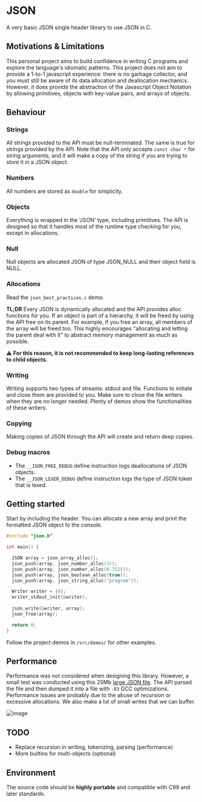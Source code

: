 # JSON
A very basic JSON single header library to use JSON in C.

## Motivations & Limitations
This personal project aims to build confidence in writing C programs and explore the language's idiomatic patterns.
This project does not aim to provide a 1-to-1 javascript experience: there is no garbage collector, and you must still be aware
of its data allocation and deallocation mechanics. However, it does provide the abstraction of the Javascript Object Notation 
by allowing primitives, objects with key-value pairs, and arrays of objects.  

## Behaviour

### Strings
All strings provided to the API must be null-terminated. The same is true for strings provided by the API. Note that the API only accepts `const char *` for string 
arguments, and it will make a copy of the string if you are trying to store it in a JSON object.

### Numbers
All numbers are stored as `double` for simplicity. 

### Objects
Everything is wrapped in the 'JSON' type, including primitives. The API is designed so that it handles most of the runtime type 
checking for you, except in allocations. 

### Null
Null objects are allocated JSON of type JSON_NULL and their object field is NULL.

### Allocations
Read the `json_best_practices.c` demo.  

**TL;DR** Every JSON is dynamically allocated and the API provides alloc functions for you. If an object is part of a hierarchy, it will be freed
by using the API free on its parent. For example, if you free an array, all members of the array will be freed too. This highly encourages 
"allocating and letting the parent deal with it" to abstract memory management as much as possible.

⚠️ **For this reason, it is not recommended to keep long-lasting references to child objects.**

### Writing 
Writing supports two types of streams: stdout and file. Functions to initiate and close them are provided to you. Make sure to close 
the file writers when they are no longer needed. Plenty of demos show the functionalities of these writers.

### Copying
Making copies of JSON through the API will create and return deep copies.

### Debug macros
* The `__JSON_FREE_DEBUG` define instruction logs deallocations of JSON objects.
* The `__JSON_LEXER_DEBUG` define instruction logs the type of JSON token that is lexed.

## Getting started
Start by including the header. You can allocate a new array and print the formatted JSON object to the console.

```c
#include "json.h"

int main() {

  JSON array = json_array_alloc();
  json_push(array, json_number_alloc(3));
  json_push(array, json_number_alloc(0.7525));
  json_push(array, json_boolean_alloc(true));
  json_push(array, json_string_alloc("program"));

  Writer writer = {0};
  writer_stdout_init(&writer);
  
  json_write(&writer, array);
  json_free(array);

  return 0;
}
```
Follow the project demos in `/src/demos/` for other examples.

## Performance
Performance was not considered when designing this library. However, a small test was conducted using this 25Mb [large JSON file](https://github.com/json-iterator/test-data/blob/master/large-file.json). The API parsed the file and then dumped it into a file with `-O3` GCC optimizations. Performance issues are probably due to the abuse of recursion or excessive allocations. We also make a lot of small writes that we can buffer.  

![image](https://github.com/user-attachments/assets/c613d10b-b1cf-4ec9-a024-71a3c2cdf56b)


## TODO
* Replace recursion in writing, tokenizing, parsing (performance)
* More builtins for multi-objects (optional)

## Environment
The source code should be **highly portable** and compatible with C99 and later standards.
